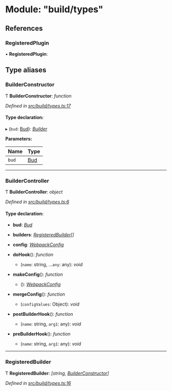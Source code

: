 # Module: "build/types"

## References

###  RegisteredPlugin

• **RegisteredPlugin**:

## Type aliases

###  BuilderConstructor

Ƭ **BuilderConstructor**: *function*

*Defined in [src/build/types.ts:17](https://github.com/roots/bud-support/blob/bd00b72/src/build/types.ts#L17)*

#### Type declaration:

▸ (`bud`: [Bud](_bud_util_types_.md#bud)): *[Builder](../interfaces/_build_types_.builder.md)*

**Parameters:**

Name | Type |
------ | ------ |
`bud` | [Bud](_bud_util_types_.md#bud) |

___

###  BuilderController

Ƭ **BuilderController**: *object*

*Defined in [src/build/types.ts:6](https://github.com/roots/bud-support/blob/bd00b72/src/build/types.ts#L6)*

#### Type declaration:

* **bud**: *[Bud](_bud_util_types_.md#bud)*

* **builders**: *[RegisteredBuilder](_build_types_.md#registeredbuilder)[]*

* **config**: *[WebpackConfig](_compiler_types_.md#webpackconfig)*

* **doHook**(): *function*

  * (`name`: string, ...`any`: any): *void*

* **makeConfig**(): *function*

  * (): *[WebpackConfig](_compiler_types_.md#webpackconfig)*

* **mergeConfig**(): *function*

  * (`configValues`: Object): *void*

* **postBuilderHook**(): *function*

  * (`name`: string, `arg1`: any): *void*

* **preBuilderHook**(): *function*

  * (`name`: string, `arg1`: any): *void*

___

###  RegisteredBuilder

Ƭ **RegisteredBuilder**: *[string, [BuilderConstructor](_build_types_.md#builderconstructor)]*

*Defined in [src/build/types.ts:16](https://github.com/roots/bud-support/blob/bd00b72/src/build/types.ts#L16)*
